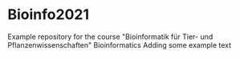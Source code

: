 # Bioinfo2021
Example repository for the course "Bioinformatik für Tier- und Pflanzenwissenschaften" 
Bioinformatics
Adding some example text